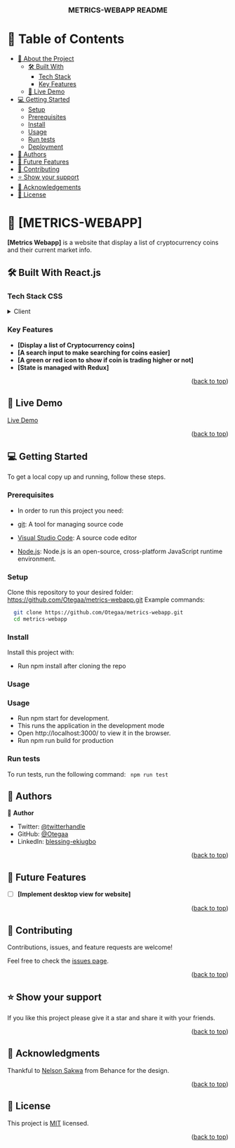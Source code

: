 <a name="readme-top"></a>

<div align="center">
  <br/>

  <h3><b>METRICS-WEBAPP README</b></h3>

</div>

# 📗 Table of Contents

- [📖 About the Project](#about-project)
  - [🛠 Built With](#built-with)
    - [Tech Stack](#tech-stack)
    - [Key Features](#key-features)
  - [🚀 Live Demo](#live-demo)
- [💻 Getting Started](#getting-started)
  - [Setup](#setup)
  - [Prerequisites](#prerequisites)
  - [Install](#install)
  - [Usage](#usage)
  - [Run tests](#run-tests)
  - [Deployment](#triangular_flag_on_post-deployment)
- [👥 Authors](#authors)
- [🔭 Future Features](#future-features)
- [🤝 Contributing](#contributing)
- [⭐️ Show your support](#support)
- [🙏 Acknowledgements](#acknowledgements)
- [📝 License](#license)

# 📖 [METRICS-WEBAPP] <a name="about-project"></a>

**[Metrics Webapp]** is a website that display a list of cryptocurrency coins and their current market info.

## 🛠 Built With <a name="built-with">React.js</a>

### Tech Stack <a name="tech-stack">CSS</a>

<details>
  <summary>Client</summary>
  <ul>
    <li><a href="#">REACT JS </a></li>
  </ul>
</details>

### Key Features <a name="key-features"></a>

- **[Display a list of Cryptocurrency coins]**
- **[A search input to make searching for coins easier]**
- **[A green or red icon to show if coin is trading higher or not]**
- **[State is managed with Redux]**

<p align="right">(<a href="#readme-top">back to top</a>)</p>

## 🚀 Live Demo <a name="live-demo"></a>

[Live Demo](metrics-website.netlify.app)

<p align="right">(<a href="#readme-top">back to top</a>)</p>

## 💻 Getting Started <a name="getting-started"></a>

To get a local copy up and running, follow these steps.

### Prerequisites

- In order to run this project you need:

- [git](https://git-scm.com/downloads): A tool for managing source code
- [Visual Studio Code](https://code.visualstudio.com/): A source code editor
- [Node.js](https://nodejs.org/en): Node.js is an open-source, cross-platform JavaScript runtime environment.

### Setup

Clone this repository to your desired folder:
https://github.com/Otegaa/metrics-webapp.git
Example commands:

```sh
  git clone https://github.com/Otegaa/metrics-webapp.git
  cd metrics-webapp
```

### Install

Install this project with:

- Run npm install after cloning the repo

### Usage

### Usage

- Run npm start for development.
- This runs the application in the development mode
- Open http://localhost:3000/ to view it in the browser.
- Run npm run build for production

### Run tests

To run tests, run the following command:
` npm run test`

## 👥 Authors <a name="authors"></a>

👤 **Author**

- Twitter: [@twitterhandle](https://twitter.com/O_tegaaa)
- GitHub: [@Otegaa](https://github.com/Otegaa)
- LinkedIn: [blessing-ekiugbo](https://www.linkedin.com/in/blessing-ekiugbo/)

<p align="right">(<a href="#readme-top">back to top</a>)</p>

## 🔭 Future Features <a name="future-features"></a>

- [ ] **[Implement desktop view for website]**

<p align="right">(<a href="#readme-top">back to top</a>)</p>

## 🤝 Contributing <a name="contributing"></a>

Contributions, issues, and feature requests are welcome!

Feel free to check the [issues page](https://github.com/Otegaa/metrics-webapp/issues).

<p align="right">(<a href="#readme-top">back to top</a>)</p>

## ⭐️ Show your support <a name="support"></a>

If you like this project please give it a star and share it with your friends.

<p align="right">(<a href="#readme-top">back to top</a>)</p>

## 🙏 Acknowledgments <a name="acknowledgements"></a>

Thankful to [Nelson Sakwa](https://www.behance.net/sakwadesignstudio) from Behance for the design.

<p align="right">(<a href="#readme-top">back to top</a>)</p>

## 📝 License <a name="license"></a>

This project is [MIT](https://github.com/Otegaa/metrics-webapp/blob/dev/LICENSE) licensed.

<p align="right">(<a href="#readme-top">back to top</a>)</p>
